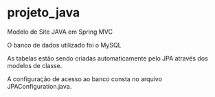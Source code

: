 # projeto_java
Modelo de Site JAVA em Spring MVC

O banco de dados utilizado foi o MySQL

As tabelas estão sendo criadas automaticamente pelo JPA através dos modelos de classe.

A configuração de acesso ao banco consta no arquivo JPAConfiguration.java.
